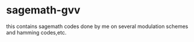 sagemath-gvv
============

this contains sagemath codes done by me on several modulation schemes and hamming codes,etc.
